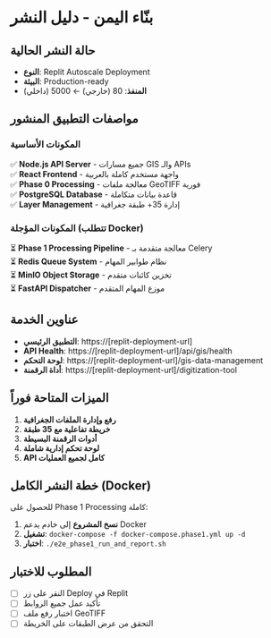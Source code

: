 # بنّاء اليمن - دليل النشر

## حالة النشر الحالية
- **النوع**: Replit Autoscale Deployment
- **البيئة**: Production-ready
- **المنفذ**: 80 (خارجي) ← 5000 (داخلي)

## مواصفات التطبيق المنشور
### المكونات الأساسية
✅ **Node.js API Server** - جميع مسارات GIS والـ APIs  
✅ **React Frontend** - واجهة مستخدم كاملة بالعربية  
✅ **Phase 0 Processing** - معالجة ملفات GeoTIFF فورية  
✅ **PostgreSQL Database** - قاعدة بيانات متكاملة  
✅ **Layer Management** - إدارة 35+ طبقة جغرافية  

### المكونات المؤجلة (تتطلب Docker)
⏳ **Phase 1 Processing Pipeline** - معالجة متقدمة بـ Celery  
⏳ **Redis Queue System** - نظام طوابير المهام  
⏳ **MinIO Object Storage** - تخزين كائنات متقدم  
⏳ **FastAPI Dispatcher** - موزع المهام المتقدم  

## عناوين الخدمة
- **التطبيق الرئيسي**: https://[replit-deployment-url]
- **API Health**: https://[replit-deployment-url]/api/gis/health
- **لوحة التحكم**: https://[replit-deployment-url]/gis-data-management
- **أداة الرقمنة**: https://[replit-deployment-url]/digitization-tool

## الميزات المتاحة فوراً
1. **رفع وإدارة الملفات الجغرافية**
2. **خريطة تفاعلية مع 35 طبقة**
3. **أدوات الرقمنة البسيطة**
4. **لوحة تحكم إدارية شاملة**
5. **API كامل لجميع العمليات**

## خطة النشر الكامل (Docker)
للحصول على Phase 1 Processing كاملة:
1. **نسخ المشروع** إلى خادم يدعم Docker
2. **تشغيل**: `docker-compose -f docker-compose.phase1.yml up -d`
3. **اختبار**: `./e2e_phase1_run_and_report.sh`

## المطلوب للاختبار
- [ ] النقر على زر Deploy في Replit
- [ ] تأكيد عمل جميع الروابط
- [ ] اختبار رفع ملف GeoTIFF
- [ ] التحقق من عرض الطبقات على الخريطة